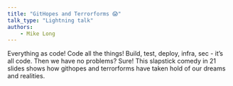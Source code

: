 ```yaml
---
title: "GitHopes and Terrorforms 😱"
talk_type: "Lightning talk"
authors:
    - Mike Long
---
```

Everything as code! Code all the things! Build, test, deploy, infra, sec - it’s all code. Then we have no problems? Sure!  This slapstick comedy in 21 slides shows how githopes and terrorforms have taken hold of our dreams and realities.

